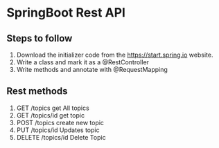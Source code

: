 # SpringBoot Rest API

## Steps to follow

1. Download the initializer code from the https://start.spring.io website.
2. Write a class and mark it as a @RestController
3. Write methods and annotate with @RequestMapping

## Rest methods

1. GET    /topics           get All topics
2. GET    /topics/id        get topic
3. POST   /topics           create new topic
4. PUT    /topics/id        Updates topic
5. DELETE /topics/id        Delete Topic
